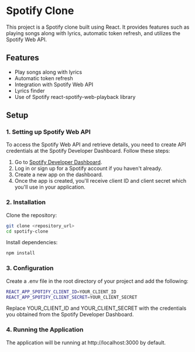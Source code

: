# Spotify Clone

This project is a Spotify clone built using React. It provides features such as playing songs along with lyrics, automatic token refresh, and utilizes the Spotify Web API.

## Features

-   Play songs along with lyrics
-   Automatic token refresh
-   Integration with Spotify Web API
-   Lyrics finder
-   Use of Spotify react-spotify-web-playback library

## Setup

### 1. Setting up Spotify Web API

To access the Spotify Web API and retrieve details, you need to create API credentials at the Spotify Developer Dashboard. Follow these steps:

1. Go to [Spotify Developer Dashboard](https://developer.spotify.com/dashboard/).
2. Log in or sign up for a Spotify account if you haven't already.
3. Create a new app on the dashboard.
4. Once the app is created, you'll receive client ID and client secret which you'll use in your application.

### 2. Installation

Clone the repository:

```bash
git clone <repository_url>
cd spotify-clone
```

Install dependencies:

```bash
npm install
```

### 3. Configuration

Create a .env file in the root directory of your project and add the following:

```bash
REACT_APP_SPOTIFY_CLIENT_ID=YOUR_CLIENT_ID
REACT_APP_SPOTIFY_CLIENT_SECRET=YOUR_CLIENT_SECRET
```

Replace YOUR_CLIENT_ID and YOUR_CLIENT_SECRET with the credentials you obtained from the Spotify Developer Dashboard.

### 4. Running the Application

The application will be running at http://localhost:3000 by default.
